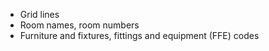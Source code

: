 - Grid lines
- Room names, room numbers
- Furniture and fixtures, fittings and equipment (FFE) codes